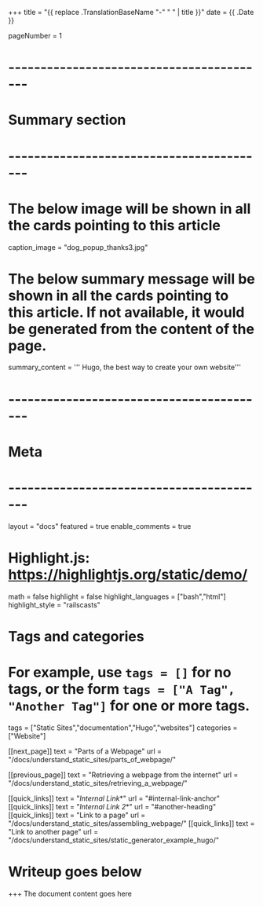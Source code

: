 +++
title = "{{ replace .TranslationBaseName "-" " " | title }}"
date = {{ .Date }}

pageNumber = 1
# -----------------------------------------
# Summary section
# -----------------------------------------
# The below image will be shown in all the cards pointing to this article
caption_image = "dog_popup_thanks3.jpg"
# The below summary message will be shown in all the cards pointing to this article. If not available, it would be generated from the content of the page.
summary_content = '''
Hugo, the best way to create your own website'''
# -----------------------------------------
# Meta
# -----------------------------------------
layout = "docs"
featured = true
enable_comments = true

# Highlight.js: https://highlightjs.org/static/demo/
math = false
highlight = false
highlight_languages = ["bash","html"]
highlight_style = "railscasts"

# Tags and categories
# For example, use `tags = []` for no tags, or the form `tags = ["A Tag", "Another Tag"]` for one or more tags.
tags = ["Static Sites","documentation","Hugo","websites"]
categories = ["Website"]

[[next_page]]
text = "Parts of a Webpage"
url = "/docs/understand_static_sites/parts_of_webpage/"

[[previous_page]]
text = "Retrieving a webpage from the internet"
url = "/docs/understand_static_sites/retrieving_a_webpage/"


[[quick_links]]
text = "*Internal Link**"
url = "#internal-link-anchor"
[[quick_links]]
text = "*Internal Link 2**"
url = "#another-heading"
[[quick_links]]
text = "Link to a page"
url = "/docs/understand_static_sites/assembling_webpage/"
[[quick_links]]
text = "Link to another page"
url = "/docs/understand_static_sites/static_generator_example_hugo/"

# Writeup goes below
+++
The document content goes here